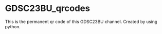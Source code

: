 # GDSC23BU_qrcodes
This is the permanent qr code of this  GDSC23BU channel. Created by using python.
